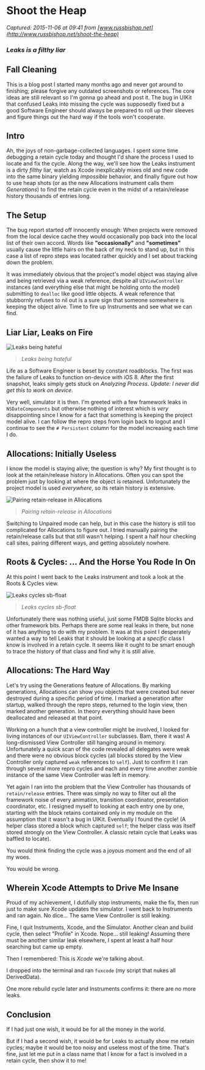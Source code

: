 # Shoot the Heap

_Captured: 2015-11-06 at 09:41 from [www.russbishop.net](http://www.russbishop.net/shoot-the-heap)_

### _Leaks is a filthy liar_

## Fall Cleaning

This is a blog post I started many months ago and never got around to finishing; please forgive any outdated screenshots or references. The core ideas are still relevant so I'm gonna go ahead and post it. The bug in UIKit that confused Leaks into missing the cycle was supposedly fixed but a good Software Engineer should always be prepared to roll up their sleeves and figure things out the hard way if the tools won't cooperate.

## Intro

Ah, the joys of non-garbage-collected languages. I spent some time debugging a retain cycle today and thought I'd share the process I used to locate and fix the cycle. Along the way, we'll see how the Leaks instrument is a dirty _filthy_ liar, watch as Xcode inexplicably mixes old and new code into the same binary yielding _impossible_ behavior, and finally figure out how to use heap shots (or as the new Allocations instrument calls them _Generations_) to find the retain cycle even in the midst of a retain/release history thousands of entries long.

## The Setup

The bug report started off innocently enough: When projects were removed from the local device cache they would occasionally pop back into the local list of their own accord. Words like **"occasionally"** and **"sometimes"** usually cause the little hairs on the back of my neck to stand up, but in this case a list of repro steps was located rather quickly and I set about tracking down the problem.

It was immediately obvious that the project's model object was staying alive and being retrieved via a weak reference, despite all `UIViewController` instances (and everything else that might be holding onto the model) submitting to `dealloc` like good little objects. A weak reference that stubbornly refuses to nil out is a sure sign that someone somewhere is keeping the object alive. Time to fire up Instruments and see what we can find.

## Liar Liar, Leaks on Fire

![Leaks being hateful](https://silvrback.s3.amazonaws.com/uploads/c288b40d-19b1-4774-ae6a-3a58a004584d/Screen%20Shot%202015-03-06%20at%203.05.30%20PM_medium.png)

> _Leaks being hateful_

Life as a Software Engineer is beset by constant roadblocks. The first was the failure of Leaks to function on-device with iOS 8. After the first snapshot, leaks simply gets stuck on _Analyzing Process_. _Update: I never did get this to work on device_.

Very well, simulator it is then. I'm greeted with a few framework leaks in `NSDateComponents` but otherwise nothing of interest which is _very_ disappointing since I know for a fact that something is keeping the project model alive. I can follow the repro steps from login back to logout and I continue to see the `# Persistent` column for the model increasing each time I do.

## Allocations: Initially Useless

I know the model is staying alive; the question is why? My first thought is to look at the retain/release history in Allocations. Often you can spot the problem just by looking at where the object is retained. Unfortunately the project model is used _everywhere_, so its retain history is extensive.

![Pairing retain-release in Allocations](https://www.dropbox.com/s/79swa0bt0pj6kp9/allocations_pair_unpair.gif?dl=1)

> _Pairing retain-release in Allocations_

Switching to Unpaired mode can help, but in this case the history is still too complicated for Allocations to figure out. I tried manually pairing the retain/release calls but that still wasn't helping. I spent a half hour checking call sites, pairing different ways, and getting absolutely nowhere.

## Roots & Cycles: ... And the Horse You Rode In On

At this point I went back to the Leaks instrument and took a look at the Roots & Cycles view.

![Leaks cycles sb-float](https://silvrback.s3.amazonaws.com/uploads/10570733-fe70-43af-9132-583c4a1ea352/Screen%20Shot%202015-03-06%20at%203.48.27%20PM_large.png)

> _Leaks cycles sb-float_

Unfortunately there was nothing useful, just some FMDB Sqlite blocks and other framework bits. Perhaps there are some real leaks in there, but none of it has anything to do with my problem. It was at this point I desperately wanted a way to tell Leaks that it should be looking at a _specific_ class I know is involved in a retain cycle. It seems like it ought to be smart enough to trace the history of that class and find why it is still alive.

## Allocations: The Hard Way

Let's try using the Generations feature of Allocations. By marking generations, Allocations can show you objects that were created but never destroyed during a specific period of time. I marked a generation after startup, walked through the repro steps, returned to the login view, then marked another generation. In theory everything should have been deallocated and released at that point.

Working on a hunch that a view controller might be involved, I looked for living instances of our `UIViewController` subclasses. Bam, there it was! A long-dismissed View Controller still hanging around in memory. Unfortunately a quick scan of the code revealed all delegates were weak and there were no obvious block cycles (all blocks stored by the View Controller only captured `weak` references to `self`). Just to confirm it I ran through several more repro cycles and each and every time another zombie instance of the same View Controller was left in memory.

Yet again I ran into the problem that the View Controller has thousands of `retain/release` entries. There was simply no way to filter out all the framework noise of every animation, transition coordinator, presentation coordinator, etc. I resigned myself to looking at each entry one by one, starting with the block retains contained only in my module on the assumption that it wasn't a bug in UIKit. Eventually I found the cycle! (A helper class stored a block which captured `self`; the helper class was itself stored strongly on the View Controller. A classic retain cycle that Leaks was baffled to locate).

You would think finding the cycle was a joyous moment and the end of all my woes.

You would be wrong.

## Wherein Xcode Attempts to Drive Me Insane

Proud of my achievement, I dutifully stop instruments, make the fix, then run just to make sure Xcode updates the simulator. I went back to Instruments and ran again. No dice... The same View Controller is still leaking.

Fine, I quit Instruments, Xcode, and the Simulator. Another clean and build cycle, then select "Profile" in Xcode. Nope... still leaking! Assuming there must be another similar leak elsewhere, I spent at least a half hour searching but came up empty.

Then I remembered: This is _Xcode_ we're talking about.

I dropped into the terminal and ran `fuxcode` (my script that nukes all DerivedData).

One more rebuild cycle later and Instruments confirms it: there are no more leaks.

## Conclusion

If I had just one wish, it would be for all the money in the world.

But if I had a second wish, it would be for Leaks to actually show me retain cycles; maybe it would be too noisy and useless most of the time. That's fine, just let me put in a class name that I know for a fact is involved in a retain cycle, then show it to me!

